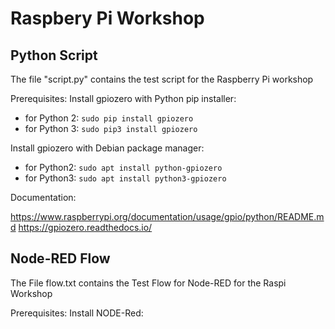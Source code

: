 # Raspbery Pi Workshop

Python Script
-------------

The file "script.py" contains the test script for the Raspberry Pi workshop

Prerequisites:
Install gpiozero with Python pip installer: 
* for Python 2: `sudo pip install gpiozero`
* for Python 3: `sudo pip3 install gpiozero`

Install gpiozero with Debian package manager: 
* for Python2: `sudo apt install python-gpiozero`
* for Python3: `sudo apt install python3-gpiozero`

Documentation:

https://www.raspberrypi.org/documentation/usage/gpio/python/README.md
https://gpiozero.readthedocs.io/



Node-RED Flow
-------------

The File flow.txt contains the Test Flow for Node-RED for the Raspi Workshop

Prerequisites:
Install NODE-Red: 
